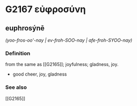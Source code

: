 # G2167 εὐφροσύνη

## euphrosýnē

_(yoo-fros-oo'-nay | ev-froh-SOO-nay | afe-froh-SYOO-nay)_

### Definition

from the same as [[G2165]]; joyfulness; gladness, joy.

- good cheer, joy, gladness

### See also

[[G2165]]

